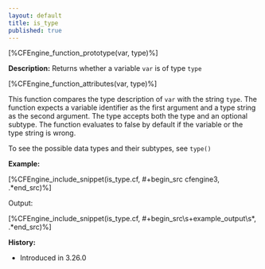 ```yaml
---
layout: default
title: is_type
published: true
---
```


[%CFEngine_function_prototype(var, type)%]

**Description:** Returns whether a variable `var` is of type `type`

[%CFEngine_function_attributes(var, type)%]

This function compares the type description of `var` with the string `type`. The function expects a variable identifier as the first argument and a type string as the second argument. The type accepts both the type and an optional subtype. The function evaluates to false by default if the variable or the type string is wrong.

To see the possible data types and their subtypes, see `type()`

**Example:**

[%CFEngine_include_snippet(is_type.cf, #\+begin_src cfengine3, .*end_src)%]

Output:

[%CFEngine_include_snippet(is_type.cf, #\+begin_src\s+example_output\s*, .*end_src)%]

**History:**

* Introduced in 3.26.0
